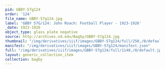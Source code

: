 ```yaml
---
pid: GBBY-57g124
order: '124'
file_name: GBBY-57g124.jpg
label: 'GBBY 57G/124: John Roach: Football Player - 1923-1926'
_date: 1923-1926
object_type: glass plate negative
source: http://archives.nd.edu/Bagby/GBBY-57g124.jpg
thumbnail: "/img/derivatives/iiif/images/GBBY-57g124/full/250,/0/default.jpg"
manifest: "/img/derivatives/iiif/images/GBBY-57g124/manifest.json"
full: "/img/derivatives/iiif/images/GBBY-57g124/full/1140,/0/default.jpg"
layout: generic_collection_item
collection: bagby
---
```

